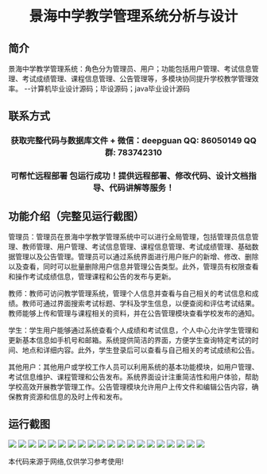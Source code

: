 <p><h1 align="center">景海中学教学管理系统分析与设计</h1></p>

## 简介
景海中学教学管理系统：角色分为管理员、用户；功能包括用户管理、考试信息管理、考试成绩管理、课程信息管理、公告管理等，多模块协同提升学校教学管理效率。    --计算机毕业设计源码；毕设源码；java毕业设计源码


## 联系方式
<p><h3 align="center">获取完整代码与数据库文件 + 微信：deepguan QQ: 86050149 QQ群: 783742310</h3></p>
<p><h3 align="center">可帮忙远程部署 包运行成功！提供远程部署、修改代码、设计文档指导、代码讲解等服务！</h3></p>

## 功能介绍（完整见运行截图）
管理员：管理员在景海中学教学管理系统中可以进行全局管理，包括管理员信息管理、教师管理、用户管理、考试信息管理、课程信息管理、考试成绩管理、基础数据管理以及公告管理。管理员可以通过系统界面进行用户账户的新增、修改、删除以及查看，同时可以批量删除用户信息并管理公告类型。此外，管理员有权限查看和操作考试成绩信息，管理课程和公告的发布与更新。

教师：教师可访问教学管理系统，管理个人信息并查看与自己相关的考试信息和成绩。教师可通过界面搜索考试标题、学科及学生信息，以便查阅和评估考试结果。教师能够上传和管理与课程相关的资料，并在公告管理模块查看学校发布的通知。

学生：学生用户能够通过系统查看个人成绩和考试信息，个人中心允许学生管理和更新基本信息如手机号和邮箱。系统提供简洁的界面，方便学生查询特定考试的时间、地点和详细内容。此外，学生登录后可以查看与自己相关的考试成绩和公告。

其他用户：其他用户或学校工作人员可以利用系统的基本功能模块，如用户管理、考试信息维护、课程管理和公告发布。系统界面设计注重简洁性和用户体验，帮助学校高效开展教学管理工作。公告管理模块允许用户上传文件和编辑公告内容，确保教育资源和信息的及时上传和发布。


## 运行截图
![](https://bs-1329754181.cos.ap-shanghai.myqcloud.com/ssm/JingHaiZhongXueTeachingManagementSystemAnalysis/img/001.jpg)
![](https://bs-1329754181.cos.ap-shanghai.myqcloud.com/ssm/JingHaiZhongXueTeachingManagementSystemAnalysis/img/002.jpg)
![](https://bs-1329754181.cos.ap-shanghai.myqcloud.com/ssm/JingHaiZhongXueTeachingManagementSystemAnalysis/img/003.jpg)
![](https://bs-1329754181.cos.ap-shanghai.myqcloud.com/ssm/JingHaiZhongXueTeachingManagementSystemAnalysis/img/004.jpg)
![](https://bs-1329754181.cos.ap-shanghai.myqcloud.com/ssm/JingHaiZhongXueTeachingManagementSystemAnalysis/img/005.jpg)
![](https://bs-1329754181.cos.ap-shanghai.myqcloud.com/ssm/JingHaiZhongXueTeachingManagementSystemAnalysis/img/006.jpg)
![](https://bs-1329754181.cos.ap-shanghai.myqcloud.com/ssm/JingHaiZhongXueTeachingManagementSystemAnalysis/img/007.jpg)
![](https://bs-1329754181.cos.ap-shanghai.myqcloud.com/ssm/JingHaiZhongXueTeachingManagementSystemAnalysis/img/008.jpg)
![](https://bs-1329754181.cos.ap-shanghai.myqcloud.com/ssm/JingHaiZhongXueTeachingManagementSystemAnalysis/img/009.jpg)
![](https://bs-1329754181.cos.ap-shanghai.myqcloud.com/ssm/JingHaiZhongXueTeachingManagementSystemAnalysis/img/010.jpg)
![](https://bs-1329754181.cos.ap-shanghai.myqcloud.com/ssm/JingHaiZhongXueTeachingManagementSystemAnalysis/img/011.jpg)
![](https://bs-1329754181.cos.ap-shanghai.myqcloud.com/ssm/JingHaiZhongXueTeachingManagementSystemAnalysis/img/012.jpg)
![](https://bs-1329754181.cos.ap-shanghai.myqcloud.com/ssm/JingHaiZhongXueTeachingManagementSystemAnalysis/img/013.jpg)
![](https://bs-1329754181.cos.ap-shanghai.myqcloud.com/ssm/JingHaiZhongXueTeachingManagementSystemAnalysis/img/014.jpg)
![](https://bs-1329754181.cos.ap-shanghai.myqcloud.com/ssm/JingHaiZhongXueTeachingManagementSystemAnalysis/img/015.jpg)
![](https://bs-1329754181.cos.ap-shanghai.myqcloud.com/ssm/JingHaiZhongXueTeachingManagementSystemAnalysis/img/016.jpg)
![](https://bs-1329754181.cos.ap-shanghai.myqcloud.com/ssm/JingHaiZhongXueTeachingManagementSystemAnalysis/img/017.jpg)
![](https://bs-1329754181.cos.ap-shanghai.myqcloud.com/ssm/JingHaiZhongXueTeachingManagementSystemAnalysis/img/018.jpg)
![](https://bs-1329754181.cos.ap-shanghai.myqcloud.com/ssm/JingHaiZhongXueTeachingManagementSystemAnalysis/img/019.jpg)
![](https://bs-1329754181.cos.ap-shanghai.myqcloud.com/ssm/JingHaiZhongXueTeachingManagementSystemAnalysis/img/020.jpg)

<p>本代码来源于网络,仅供学习参考使用!</p>
